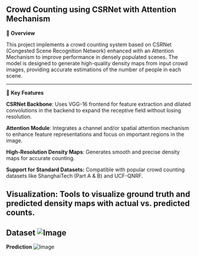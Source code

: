 **Crowd Counting using CSRNet with Attention Mechanism**
---
**📌 Overview**

This project implements a crowd counting system based on CSRNet (Congested Scene Recognition Network) enhanced with an Attention Mechanism to improve performance in densely populated scenes. The model is designed to generate high-quality density maps from input crowd images, providing accurate estimations of the number of people in each scene.

---
**🧠 Key Features**

**CSRNet Backbone**: Uses VGG-16 frontend for feature extraction and dilated convolutions in the backend to expand the receptive field without losing resolution.

**Attention Module**: Integrates a channel and/or spatial attention mechanism to enhance feature representations and focus on important regions in the image.

**High-Resolution Density Maps**: Generates smooth and precise density maps for accurate counting.

**Support for Standard Datasets:** Compatible with popular crowd counting datasets like ShanghaiTech (Part A & B) and UCF-QNRF.

**Visualization:** Tools to visualize ground truth and predicted density maps with actual vs. predicted counts.
---
**Dataset**
![Image](https://github.com/user-attachments/assets/032d4e7a-0b8d-40c5-8133-50d9d25b9291)
---
**Prediction**
![Image](https://github.com/user-attachments/assets/032d4e7a-0b8d-40c5-8133-50d9d25b9291)
